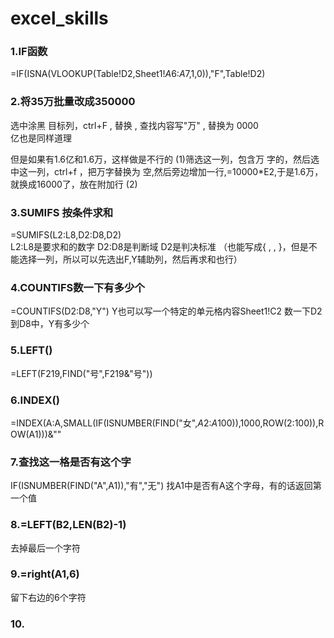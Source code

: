 # excel_skills

### 1.IF函数
=IF(ISNA(VLOOKUP(Table!D2,Sheet1!$A$6:$A$7,1,0)),"F",Table!D2)



### 2.将35万批量改成350000
选中涂黑 目标列，ctrl+F , 替换 , 查找内容写"万" , 替换为 0000  
亿也是同样道理

但是如果有1.6亿和1.6万，这样做是不行的
(1)筛选这一列，包含万 字的，然后选中这一列，ctrl+f ，把万字替换为 空,然后旁边增加一行,=10000*E2,于是1.6万，就换成16000了，放在附加行
(2)


### 3.SUMIFS 按条件求和  
=SUMIFS(L2:L8,D2:D8,D2)  
L2:L8是要求和的数字  D2:D8是判断域  D2是判决标准  （也能写成{ , , }，但是不能选择一列，所以可以先选出F,Y辅助列，然后再求和也行）

### 4.COUNTIFS数一下有多少个 
=COUNTIFS(D2:D8,"Y")   Y也可以写一个特定的单元格内容Sheet1!C2
数一下D2到D8中，Y有多少个


### 5.LEFT()
=LEFT(F219,FIND("号",F219&"号"))

### 6.INDEX()
=INDEX(A:A,SMALL(IF(ISNUMBER(FIND("女",$A$2:$A$100)),1000,ROW($2:$100)),ROW(A1)))&""

### 7.查找这一格是否有这个字
IF(ISNUMBER(FIND("A",A1)),"有","无")
找A1中是否有A这个字母，有的话返回第一个值

### 8.=LEFT(B2,LEN(B2)-1)
去掉最后一个字符

### 9.=right(A1,6)
留下右边的6个字符

### 10.